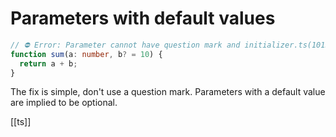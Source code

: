 # Parameters with default values

```ts
// ⛔️ Error: Parameter cannot have question mark and initializer.ts(1015)
function sum(a: number, b? = 10) {
  return a + b;
}
```

The fix is simple, don't use a question mark. Parameters with a default value are implied to be optional.

[[ts]]